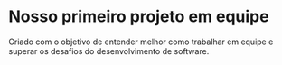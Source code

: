 # Nosso primeiro projeto em equipe
Criado com o objetivo de entender melhor como trabalhar em equipe e superar os desafios do desenvolvimento de software.